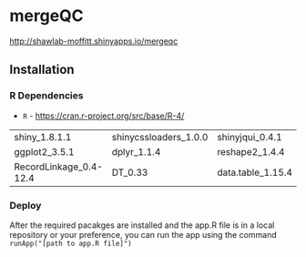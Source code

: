 # mergeQC

http://shawlab-moffitt.shinyapps.io/mergeqc

## Installation

### R Dependencies

* `R` - https://cran.r-project.org/src/base/R-4/

|  |  |  |  |
| --- | --- | --- | --- |
| shiny_1.8.1.1 | shinycssloaders_1.0.0 | shinyjqui_0.4.1 | svglite_2.1.3 |
| ggplot2_3.5.1 | dplyr_1.1.4 | reshape2_1.4.4 | plotly_4.10.4 |
| RecordLinkage_0.4-12.4 | DT_0.33 | data.table_1.15.4 |  |

### Deploy
After the required pacakges are installed and the app.R file is in a local repository or your preference, you can run the app using the command `runApp("[path to app.R file]")`




